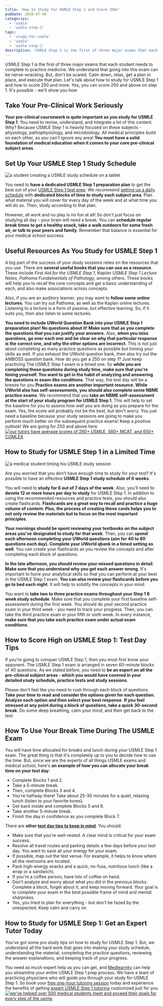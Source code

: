 ```yaml
---
title: 'How to Study for USMLE Step 1 and Score 250+'
pubDate: 2020-07-08
categories:
  - 'usmle'
  - 'usmle-step-1'
tags:
  - 'study-for-usmle'
  - 'usmle'
  - 'usmle-step-1'
description: 'USMLE Step 1 is the first of three major exams that each student needs to complete to practice medicine. We understand that going into this exam can be ner'
---
```


USMLE Step 1 is the first of three major exams that each student needs to complete to practice medicine. We understand that going into this exam can be nerve-wracking. But, don't be scared. Calm down, relax, get a plan in place, and execute that plan. Let's talk about how to study for USMLE Step 1 and how to score 250 and more. Yes, you can score 250 and above on step 1. It's possible - we'll show you how

## Take Your Pre-Clinical Work Seriously

**Your pre-clinical coursework is quite important as you study for USMLE Step 1**. You need to revise, understand, and integrate a lot of this content. Why? Because USMLE Step 1 is heavily focused on these subjects - physiology, pathophysiology, and microbiology. All medical principles build on each other, so you can't ignore any area! **You must have a solid foundation of medical education when it comes to your core pre-clinical subject areas**.

## Set Up Your USMLE Step 1 Study Schedule

![a student creating a USMLE study schedule on a tablet](https://i2xfwztd2ksbegse.public.blob.vercel-storage.com/wp/2020/07/business-3054946_1920.jpg)

You need to **have a dedicated USMLE Step 1 preparation plan** to get the best out of your [USMLE Step 1 test prep](https://www.medlearnity.com/usmle-tutoring-step-1/). We recommend [setting up a daily schedule](https://www.medlearnity.com/usmle-step-1-study-schedule/) with **dedicated blocks of time to study each subject area**. Plan what material you will cover for every day of the week and at what time you will do so. Then, study according to that plan.

However, all work and no play is no fun at all! So don't just focus on studying all day - your brain will need a break. You can **schedule regular break times to get a healthy snack, take a walk outdoors for some fresh air, or talk to your peers and family**. Remember that balance is essential for your medical school success.

## Useful Resources As You Study for USMLE Step 1

A big part of the success of your study sessions relies on the resources that you use. There are **several useful books that you can use as a resource**. These include _First Aid for the USMLE Step 1_, _Kaplan USMLE Step 1 Lecture Notes_, _Pathoma Fundamentals of Pathology_, among others. These books will help you to recall the core concepts and get a basic understanding of each, and also make associations across concepts.

Also, if you are an auditory learner, you may want to **follow some online lectures**. You can try out Pathoma, as well as the Kaplan online lectures. Listening to a lecture is a form of passive, but effective learning. So, if it suits you, then also listen to some lectures.

**You need to include UWorld Question Bank into your USMLE Step 1 preparation plan! No questions about it!** **Make sure that as you complete the questions that you can justify your answers.** Also, **when you miss questions, go over each one and be clear on why that particular response is the correct one, and why the other options are incorrect**. This is not just about completing as many practice questions as possible but honing your skills as well. If you exhaust the UWorld question bank, then also try out the AMBOSS question bank. How do you get a 250 on step 1? Just keep practicing
The USMLE Step 1 exam is a timed one. So **while you are completing these questions during study time, make sure that you're timing yourself. You want to get in the habit of analyzing and answering the questions in exam-like conditions**. That way, the test day will be a breeze for you
**Practice exams are another important resource. While UWorld also has self-assessments, you should also complete some NBME practice exams**. We recommend that you **take an NBME self-assessment at the start of your study program for USMLE Step 1**. This will help to set the baseline for you to assess how well you are doing as you prepare for the exam. Yes, the score will probably not be the best, but don't worry. You just need a baseline because your study sessions are going to make you perform much better on the subsequent practice exams! Keep a positive outlook! We are going for 250 and above here
[![our tutors have average scores of 260+ USMLE, 580+ MCAT, and 650+ COMLEX](https://i2xfwztd2ksbegse.public.blob.vercel-storage.com/wp/2022/06/05-our-tutors-have-average-scores.png)](https://www.medlearnity.com/our-tutors/)

## How to Study for USMLE Step 1 in a Limited Time

![a medical student timing his USMLE study session](https://i2xfwztd2ksbegse.public.blob.vercel-storage.com/wp/2020/07/time-2980690_1920.jpg)

Are you worried that you don't have enough time to study for your test? It's possible to have an effective **USMLE Step 1 study schedule of 6 weeks**.

You will need to **study for 6 out of 7 days of the week**. Also, you'll need to **devote 12 or more hours per day to study** for USMLE Step 1. In addition to using the recommended resources and practice tests, you should also create flashcards. **Flashcards are a great way to recall and practice a huge volume of content. Plus, the process of creating these cards helps you to not only review the materials but to focus on the most important principles**.

**Your mornings should be spent reviewing your textbooks on the subject areas you've designated to study for that week**. Then, you can **spend each afternoon completing your UWorld questions (aim for 40 to 80 questions each day). Complete your UWorld qbank in a timed setting as well**. You can create your flashcards as you review the concepts and after completing each block of questions.

**In the late afternoon, you should review your missed questions in detail. Make sure that you understand why you got each answer wrong**. It's important to hone your analytical skills so that you can perform at your best in the USMLE Step 1 exam. **You can also review your flashcards before you go to bed each night**. It will help to solidify the concepts in your mind.

You want to **take two to three practice exams throughout your Step 1 6 week study schedule**. Make sure that you complete your first baseline self-assessment during the first week. You should do your second practice exam in your third week - you need to track your progress. Then, you can take the third practice exam in your fifth or sixth week. In every instance, **make sure that you take each practice exam under actual exam conditions**.

## How to Score High on USMLE Step 1: Test Day Tips

If you're going to conquer USMLE Step 1, then you must first know your opponent. The USMLE Step 1 exam is arranged in seven 60-minute blocks of 40 questions. As we stated before, you need to **be an expert on all the pre-clinical subject areas - which you would have covered in your detailed study schedule, practice tests and study sessions**.

Please don't feel like you need to rush through each block of questions. **Take your time to read and consider the options given for each question. Analyze each option and then select your best response**. **If you feel stressed at any point during a block of questions, take a quick 30-second break**. Do some deep breathing, calm your mind, and then get back to the test.

## How To Use Your Break Time During The USMLE Exam

You will have time allocated for breaks and lunch during your USMLE Step 1 exam. The great thing is that it's completely up to you to decide how to use the time. But, since we are the experts of all things USMLE exams and medical school, here's **an example of how you can allocate your break time on your test day**:

- Complete Blocks 1 and 2.
- Take a 5-minute break.
- Then, complete Blocks 3 and 4.
- You're halfway there! Take about 25-30 minutes for a quiet, relaxing lunch (listen to your favorite tunes).
- Get back inside and complete Blocks 5 and 6.
- Take another 5-minute break.
- Finish the day in confidence as you complete Block 7.

There are **other [test day tips to keep in mind](https://www.medlearnity.com/things-to-do-before-your-usmle-test/)**. You should:

- Make sure that you're well-rested. A clear mind is critical for your exam success.
- Resolve all travel routes and parking details a few days before your test day. You want to save all your energy for your exam.
- If possible, map out the test venue. For example, it helps to know where all the restrooms are located.
- Pack high-energy snacks and a quick, no-fuss, nutritious lunch (like a wrap or a sandwich).
- If you're a coffee person, have lots of coffee on hand.
- Don't analyze and worry about what you did in the previous blocks. Complete a block, forget about it, and keep moving forward. Your goal is to complete your exam in the best possible frame of mind and mental sharpness.
- Yes, you tried to plan for everything - but don't be fazed by the unexpected. Keep calm and carry on

## How to Study for USMLE Step 1: Get an Expert Tutor Today

You've got some pro study tips on how to study for USMLE Step 1. But, we understand all the hard work that goes into making your study schedule, understanding the material, completing the practice questions, reviewing the answer explanations, and keeping track of your progress.

You need as much expert help as you can get, and [Medlearnity](https://www.medlearnity.com/about/) can help you streamline your entire USMLE Step 1 prep process. We have a team of practicing physicians who will guide you through your study for USMLE Step 1. So book your [free one-hour tutoring session](https://www.medlearnity.com/start-here/) today and experience the benefits of getting [expert USMLE Step 1 tutoring](https://www.medlearnity.com/usmle-tutoring-step-1/) customized just for you
[![we've helped over 500 medical students meet and exceed their goals for every step of the usmle](https://i2xfwztd2ksbegse.public.blob.vercel-storage.com/wp/2022/06/01-start-here.png)](https://www.medlearnity.com/start-here/)
